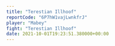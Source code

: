 ```yaml
---
title: "Terestian Illhoof"
reportCode: "6P7hW1vajLwnkfrJ"
player: "Mabey"
fight: "Terestian Illhoof"
date: 2021-10-01T19:23:51.380000+00:00
---
```

